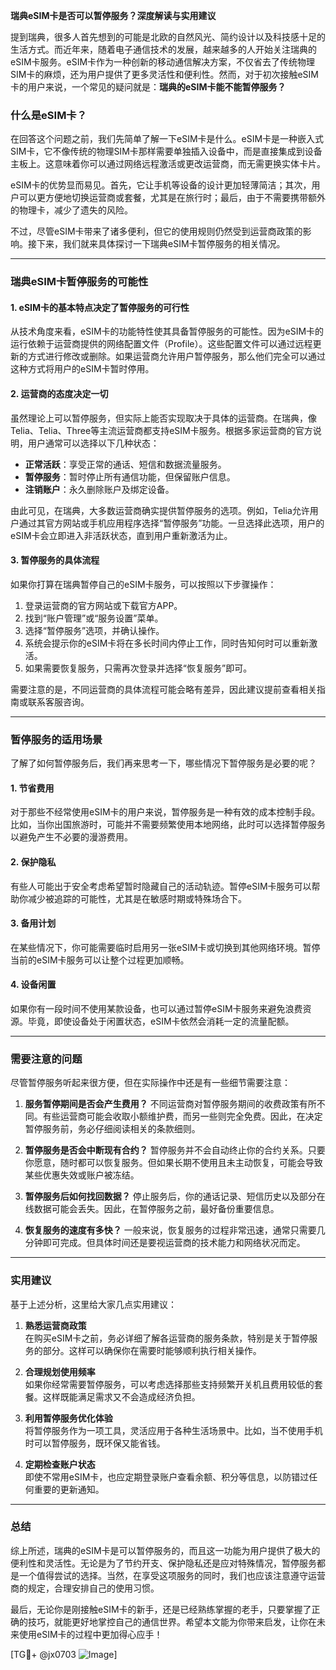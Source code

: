 **瑞典eSIM卡是否可以暂停服务？深度解读与实用建议**

提到瑞典，很多人首先想到的可能是北欧的自然风光、简约设计以及科技感十足的生活方式。而近年来，随着电子通信技术的发展，越来越多的人开始关注瑞典的eSIM卡服务。eSIM卡作为一种创新的移动通信解决方案，不仅省去了传统物理SIM卡的麻烦，还为用户提供了更多灵活性和便利性。然而，对于初次接触eSIM卡的用户来说，一个常见的疑问就是：**瑞典的eSIM卡能不能暂停服务？**

### 什么是eSIM卡？

在回答这个问题之前，我们先简单了解一下eSIM卡是什么。eSIM卡是一种嵌入式SIM卡，它不像传统的物理SIM卡那样需要单独插入设备中，而是直接集成到设备主板上。这意味着你可以通过网络远程激活或更改运营商，而无需更换实体卡片。

eSIM卡的优势显而易见。首先，它让手机等设备的设计更加轻薄简洁；其次，用户可以更方便地切换运营商或套餐，尤其是在旅行时；最后，由于不需要携带额外的物理卡，减少了遗失的风险。

不过，尽管eSIM卡带来了诸多便利，但它的使用规则仍然受到运营商政策的影响。接下来，我们就来具体探讨一下瑞典eSIM卡暂停服务的相关情况。

---

### 瑞典eSIM卡暂停服务的可能性

#### 1. **eSIM卡的基本特点决定了暂停服务的可行性**
从技术角度来看，eSIM卡的功能特性使其具备暂停服务的可能性。因为eSIM卡的运行依赖于运营商提供的网络配置文件（Profile）。这些配置文件可以通过远程更新的方式进行修改或删除。如果运营商允许用户暂停服务，那么他们完全可以通过这种方式将用户的eSIM卡暂时停用。

#### 2. **运营商的态度决定一切**
虽然理论上可以暂停服务，但实际上能否实现取决于具体的运营商。在瑞典，像Telia、Telia、Three等主流运营商都支持eSIM卡服务。根据多家运营商的官方说明，用户通常可以选择以下几种状态：
- **正常活跃**：享受正常的通话、短信和数据流量服务。
- **暂停服务**：暂时停止所有通信功能，但保留账户信息。
- **注销账户**：永久删除账户及绑定设备。

由此可见，在瑞典，大多数运营商确实提供暂停服务的选项。例如，Telia允许用户通过其官方网站或手机应用程序选择“暂停服务”功能。一旦选择此选项，用户的eSIM卡会立即进入非活跃状态，直到用户重新激活为止。

#### 3. **暂停服务的具体流程**
如果你打算在瑞典暂停自己的eSIM卡服务，可以按照以下步骤操作：

1. 登录运营商的官方网站或下载官方APP。
2. 找到“账户管理”或“服务设置”菜单。
3. 选择“暂停服务”选项，并确认操作。
4. 系统会提示你的eSIM卡将在多长时间内停止工作，同时告知何时可以重新激活。
5. 如果需要恢复服务，只需再次登录并选择“恢复服务”即可。

需要注意的是，不同运营商的具体流程可能会略有差异，因此建议提前查看相关指南或联系客服咨询。

---

### 暂停服务的适用场景

了解了如何暂停服务后，我们再来思考一下，哪些情况下暂停服务是必要的呢？

#### 1. **节省费用**
对于那些不经常使用eSIM卡的用户来说，暂停服务是一种有效的成本控制手段。比如，当你出国旅游时，可能并不需要频繁使用本地网络，此时可以选择暂停服务以避免产生不必要的漫游费用。

#### 2. **保护隐私**
有些人可能出于安全考虑希望暂时隐藏自己的活动轨迹。暂停eSIM卡服务可以帮助你减少被追踪的可能性，尤其是在敏感时期或特殊场合下。

#### 3. **备用计划**
在某些情况下，你可能需要临时启用另一张eSIM卡或切换到其他网络环境。暂停当前的eSIM卡服务可以让整个过程更加顺畅。

#### 4. **设备闲置**
如果你有一段时间不使用某款设备，也可以通过暂停eSIM卡服务来避免浪费资源。毕竟，即使设备处于闲置状态，eSIM卡依然会消耗一定的流量配额。

---

### 需要注意的问题

尽管暂停服务听起来很方便，但在实际操作中还是有一些细节需要注意：

1. **服务暂停期间是否会产生费用？**
   不同运营商对暂停服务期间的收费政策有所不同。有些运营商可能会收取小额维护费，而另一些则完全免费。因此，在决定暂停服务前，务必仔细阅读相关的条款细则。

2. **暂停服务是否会中断现有合约？**
   暂停服务并不会自动终止你的合约关系。只要你愿意，随时都可以恢复服务。但如果长期不使用且未主动恢复，可能会导致某些优惠失效或账户被冻结。

3. **暂停服务后如何找回数据？**
   停止服务后，你的通话记录、短信历史以及部分在线数据可能会丢失。因此，在暂停服务之前，最好备份重要信息。

4. **恢复服务的速度有多快？**
   一般来说，恢复服务的过程非常迅速，通常只需要几分钟即可完成。但具体时间还是要视运营商的技术能力和网络状况而定。

---

### 实用建议

基于上述分析，这里给大家几点实用建议：

1. **熟悉运营商政策**  
   在购买eSIM卡之前，务必详细了解各运营商的服务条款，特别是关于暂停服务的部分。这样可以确保你在需要时能够顺利执行相关操作。

2. **合理规划使用频率**  
   如果你经常需要暂停服务，可以考虑选择那些支持频繁开关机且费用较低的套餐。这样既能满足需求又不会造成经济负担。

3. **利用暂停服务优化体验**  
   将暂停服务作为一项工具，灵活应用于各种生活场景中。比如，当不使用手机时可以暂停服务，既环保又能省钱。

4. **定期检查账户状态**  
   即使不常用eSIM卡，也应定期登录账户查看余额、积分等信息，以防错过任何重要的更新通知。

---

### 总结

综上所述，瑞典的eSIM卡是可以暂停服务的，而且这一功能为用户提供了极大的便利性和灵活性。无论是为了节约开支、保护隐私还是应对特殊情况，暂停服务都是一个值得尝试的选择。当然，在享受这项服务的同时，我们也应该注意遵守运营商的规定，合理安排自己的使用习惯。

最后，无论你是刚接触eSIM卡的新手，还是已经熟练掌握的老手，只要掌握了正确的技巧，就能更好地掌控自己的通信世界。希望本文能为你带来启发，让你在未来使用eSIM卡的过程中更加得心应手！

[TG💪+ @jx0703 ![Image](https://github.com/user-attachments/assets/dbca1d08-cadb-493c-b0ec-ad6f7a83f270)]